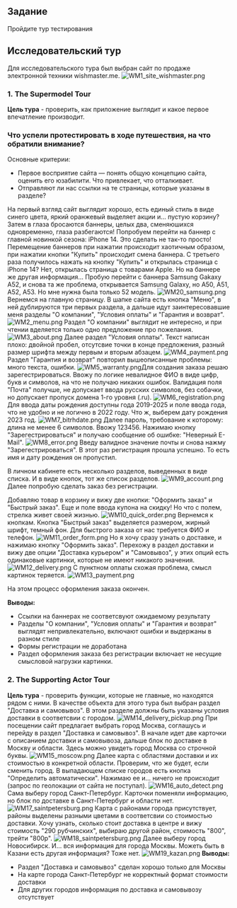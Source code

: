 ## Задание
Пройдите тур тестирования
## Исследовательский тур
Для исследовательского тура был выбран сайт по продаже электронной техники wishmaster.me.
![WM1_site_wishmaster.png](/OTUS%20Course/Resources/WM1_site_wishmaster.png)
### 1. The Supermodel Tour
**Цель тура** - проверить, как приложение выглядит и какое первое впечатление производит. 
### Что успели протестировать в ходе путешествия, на что обратили внимание?
Основные критерии: 
-   Первое восприятие сайта — понять общую концепцию сайта, оценить его юзабилити. Что привлекает, что отталкивает.
-   Отправляют ли нас ссылки на те страницы, которые указаны в разделе?

На первый взгляд сайт выглядит хорошо, есть единый стиль в виде синего цвета, яркий оранжевый выделяет акции и... пустую корзину? 
Затем в глаза бросаются баннеры, целых два, сменяюшихся одновременно, глаза разбегаются! Попробуем перейти на баннер с главной новинкой сезона: iPhone 14.  Это сделать не так-то просто! Перемещение баннеров при нажатии происходит хаотичным образом, при нажатии кнопки "Купить" происходит смена баннера.
С третьего раза получилось нажать на кнопку "Купить" и открылась страница с iPhone 14? Нет, открылась страница с товарами Apple. Но на баннере же другая информация... Пробую перейти с баннера Samsung Gakaxy A52, и снова та же проблема, открывается Samsung Galaxy, но A50, A51, A52, A53. Но мне нужна была только 52 модель.
![WM20_samsung.png](/OTUS%20Course/Resources/WM20_samsung.png)
Вернемся на главную страницу. В шапке сайта есть кнопка "Меню", в ней дублируются три первых раздела, а дальше идут заинтересовавшие меня разделы "О компании", "Условия оплаты" и "Гарантия и возврат".
![WM2_menu.png](/OTUS%20Course/Resources/WM2_menu.png)
Раздел "О компании" выглядит не интересно, и при чтении вделяется только одно предложение про пожелания. 
![WM3_about.png](/OTUS%20Course/Resources/WM3_about.png)
Далее раздел "Условия оплаты". Текст написан плохо: двойной пробел, отсутсвие точки в конце предложения, разный размер шрифта между первым и вторым абзацем.
![WM4_payment.png](/OTUS%20Course/Resources/WM4_payment.png)
Раздел "Гарантия и возврат" повторил вышеописанные проблемы: много текста, ошибки.
![WM5_warranty.png](/OTUS%20Course/Resources/WM5_warranty.png)Для создания заказа решаю зарегестрироваться. Ввожу по логике невалидное ФИО в виде цифр, букв и символов, на что не получаю никаких ошибок. Валидация поля "Почта" получше, не допускает ввода русских символов, без собачки, но допускает пропуск домена 1-го уровня (.ru).
![WM6_registration.png](/OTUS%20Course/Resources/WM6_registration.png)
Для ввода даты рождения доступны года 2019-2025 и поле ввода года, что не удобно и не логично в 2022 году. Что ж, выберем дату рождения 2023 год. 
![WM7_bitrhdate.png](/OTUS%20Course/Resources/WM7_bitrhdate.png)
Далее пароль, требование к которому: длина не менее 6 символов. Ввожу 123456.
Нажимаю кнопку "Зарегестрироваться" и получаю сообщение об ошибке: "Неверный E-Mail".
![WM8_error.png](/OTUS%20Course/Resources/WM8_error.png)
Введу валидное значение почты и снова нажму "Зарегестрироваться". В этот раз регистрация прошла успешно. То есть имя и дату рождения он пропустил.

В личном кабинете есть несколько разделов, выведенных в виде списка. И в виде кнопок, тот же список разделов.
![WM9_account.png](/OTUS%20Course/Resources/WM9_account.png)
Далее попробую сделать заказ без регистрации.

Добавляю товар в корзину и вижу две кнопки: "Оформить заказ" и "Быстрый заказ". Еще и поле ввода купона на скидку! Но что с полем, стрелка живет своей жизнью.
![WM10_quick_order.png](/OTUS%20Course/Resources/WM10_quick_order.png)
Вернемся к кнопкам. Кнопка "Быстрый заказ" выделяется размером, жирный шрифт, темный фон. Для быстрого заказа от нас требуется ФИО и телефон.
![WM11_order_form.png](/OTUS%20Course/Resources/WM11_order_form.png)
Но я хочу сразу узнать о доставке, и нажимаю кнопку "Оформить заказ". Перехожу в раздел доставки и вижу две опции "Доставка курьером" и "Самовывоз", у этих опций есть одинаковые картинки, которые не имеют никакого значения. 
![WM12_delivery.png](/OTUS%20Course/Resources/WM12_delivery.png)
С пунктном оплаты схожая проблема, смысл картинок теряется.
![WM13_payment.png](/OTUS%20Course/Resources/WM13_payment.png)

На этом процесс оформления заказа окончен. 

**Выводы:**
- Ссылки на баннерах не соответсвуют ожидаемому результату
- Разделы "О компании", "Условия оплаты" и "Гарантия и возврат" выглядят непривлекательно, включают ошибки и выдержаны в разном стиле
- Формы регистрации не доработана
- Раздел оформления заказа без регистрации включает не несущие смысловой нагрузки картинки.

### 2. The Supporting Actor Tour
**Цель тура** - проверить функции, которые не главные, но находятся рядом с ними. 
В качестве объекта для этого тура был выбран раздел "Доставка и самовывоз". В этом разделе должны быть указаны условия доставки в соответсвии с городом.
![WM14_delivery_pickup.png](/OTUS%20Course/Resources/WM14_delivery_pickup.png)
При посещении сайт предлагает выбрать город Москва, соглашусь и перейду в раздел "Доставка и самовывоз". В начале идет две карточки с описанием доставки и самовывоза, дальше блок по доставке в Москву и области. Здесь можно увидеть город Москва со строчной буквы.
![WM15_moscow.png](/OTUS%20Course/Resources/WM15_moscow.png)
Далее карта с областями доставки и их стоимостью в конкретной области.
Проверим, что же будет, если сменить город. В выпадающем списке городов есть кнопка "Определить автоматически". Нажимаю ее и... ничего не происходит (запрос по геолокации от сайта не поступал).
![WM16_auto_detect.png](/OTUS%20Course/Resources/WM16_auto_detect.png)
Сама выберу город Санкт-Петербург.
Карточки поменяли информацию, но блок по доставке в Санкт-Петербург и области нет. 
![WM17_saintpetersburg.png](/OTUS%20Course/Resources/WM17_saintpetersburg.png)
Карта с районами города присутствует, районы выделены разными цветами в соответсвии со стоимостью доставки. Хочу узнать, сколько стоит доставка в центре и вижу стоимость "290 рубчинских", выбираю другой район, стоимость "800", трейти "800р". 
![WM18_saintpetersburg.png](/OTUS%20Course/Resources/WM18_saintpetersburg.png)
Далее выберу город Новосибирск. И... вся информация для города Москвы. Можеть быть в Казани есть другая информация? Тоже нет.
![WM19_kazan.png](/OTUS%20Course/Resources/WM19_kazan.png)
**Выводы:**
- Раздел "Доставка и самовывоз" сделан хорошо только для Москвы
- На карте города Санкт-Петербург не корректный формат стоимости доставки
- Для других городов информация по доставка и самовывозу отсутствует
